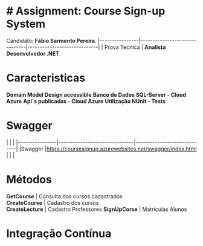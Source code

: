 # # Assignment: Course Sign-up System

Candidato: **Fábio Sarmento Pereira**. 
|----------------|-------------------------------|-----------------------------|
| Prova Tecnica | **Analista Desenvolvedor .NET**. 


# Caracteristicas

**Domain Model Design accessible**
**Banco de Dados SQL-Server - Cloud Azure**
**Api´s publicadas - Cloud Azure**
**Utilização NUnit - Tests**

# Swagger 
|                |                          |
|----------------|-------------------------------|-----------------------------|
|Swagger |https://coursesignup.azurewebsites.net/swagger/index.html            |           |
|

# Métodos 


 **GetCourse**       |    Consulta dos cursos cadastrados          
 **CreateCourse**  |    Cadastro dos cursos           
 **CreateLecture** |   Cadastro Professores 
 **SignUpCorse**   |      Matriculas Alunos


# Integração Contínua 
